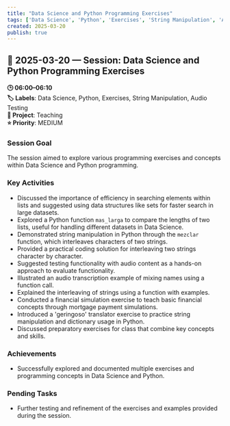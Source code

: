 ```yaml
---
title: "Data Science and Python Programming Exercises"
tags: ['Data Science', 'Python', 'Exercises', 'String Manipulation', 'Audio Testing']
created: 2025-03-20
publish: true
---
```


## 📅 2025-03-20 — Session: Data Science and Python Programming Exercises

**🕒 06:00–06:10**  
**🏷️ Labels**: Data Science, Python, Exercises, String Manipulation, Audio Testing  
**📂 Project**: Teaching  
**⭐ Priority**: MEDIUM  


### Session Goal
The session aimed to explore various programming exercises and concepts within Data Science and Python programming.

### Key Activities
- Discussed the importance of efficiency in searching elements within lists and suggested using data structures like sets for faster search in large datasets.
- Explored a Python function `mas_larga` to compare the lengths of two lists, useful for handling different datasets in Data Science.
- Demonstrated string manipulation in Python through the `mezclar` function, which interleaves characters of two strings.
- Provided a practical coding solution for interleaving two strings character by character.
- Suggested testing functionality with audio content as a hands-on approach to evaluate functionality.
- Illustrated an audio transcription example of mixing names using a function call.
- Explained the interleaving of strings using a function with examples.
- Conducted a financial simulation exercise to teach basic financial concepts through mortgage payment simulations.
- Introduced a 'geringoso' translator exercise to practice string manipulation and dictionary usage in Python.
- Discussed preparatory exercises for class that combine key concepts and skills.

### Achievements
- Successfully explored and documented multiple exercises and programming concepts in Data Science and Python.

### Pending Tasks
- Further testing and refinement of the exercises and examples provided during the session.
